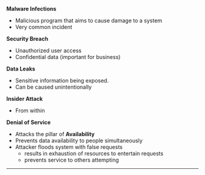 
**Malware Infections**
- Malicious program that aims to cause damage to a system
- Very common incident 

**Security Breach**
- Unauthorized user access
- Confidential data (important for business)

**Data Leaks**
- Sensitive information being exposed.
- Can be caused unintentionally

**Insider Attack**
- From within

**Denial of Service**
- Attacks the pillar of **Availability**
- Prevents data availability to people simultaneously
- Attacker floods system with false requests 
	- results in exhaustion of resources to entertain requests
	- prevents service to others attempting

****